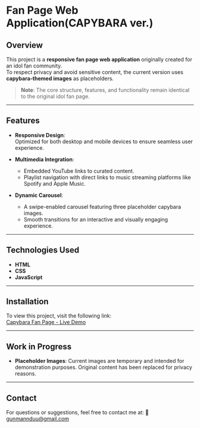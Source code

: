 # Fan Page Web Application(CAPYBARA ver.)

## Overview
This project is a **responsive fan page web application** originally created for an idol fan community.  
To respect privacy and avoid sensitive content, the current version uses **capybara-themed images** as placeholders.  
> **Note**: The core structure, features, and functionality remain identical to the original idol fan page.

---

## Features
- **Responsive Design**:  
  Optimized for both desktop and mobile devices to ensure seamless user experience.  

- **Multimedia Integration**:  
  - Embedded YouTube links to curated content.  
  - Playlist navigation with direct links to music streaming platforms like Spotify and Apple Music.  

- **Dynamic Carousel**:  
  - A swipe-enabled carousel featuring three placeholder capybara images.  
  - Smooth transitions for an interactive and visually engaging experience.

---

## Technologies Used
- **HTML**  
- **CSS**  
- **JavaScript**

---
## Installation
To view this project, visit the following link:  
[Capybara Fan Page - Live Demo]()

---

## Work in Progress

- **Placeholder Images**:
Current images are temporary and intended for demonstration purposes. Original content has been replaced for privacy reasons.


---

## Contact

For questions or suggestions, feel free to contact me at:
📧 gunmannduu@gmail.com
